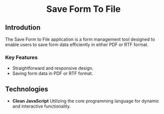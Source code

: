 # <div align="center">Save Form To File</div>

## Introdution

The Save Form to File application is a form management tool designed to enable users to save form data efficiently in either PDF or RTF format.

### Key Features

-   Straightforward and responsive design.
-   Saving form data in PDF or RTF format.

## Technologies

-   **Clean JavaScript** Utilizing the core programming language for dynamic and interactive functionality.
